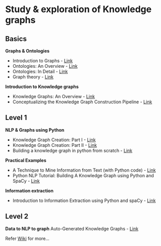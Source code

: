 # Study & exploration of Knowledge graphs

## Basics
**Graphs & Ontologies**
* Introduction to Graphs - [Link](https://medium.com/analytics-vidhya/introduction-to-graphs-44c4356212c7)
* Ontologies: An Overview - [Link](https://medium.com/analytics-vidhya/ontologies-an-overview-b23ccc7e976)
* Ontologies: In Detail - [Link](https://medium.com/analytics-vidhya/ontologies-in-detail-2916f9226133)
* Graph theory - [Link](https://www.wikiwand.com/en/Graph_theory)

**Introduction to Knowledge graphs**
* Knowledge Graphs: An Overview - [Link](https://medium.com/analytics-vidhya/knowledge-graphs-an-overview-2d0d250dd3b9)
* Conceptualizing the Knowledge Graph Construction Pipeline - [Link](https://towardsdatascience.com/conceptualizing-the-knowledge-graph-construction-pipeline-33edb25ab831)

## Level 1
**NLP & Graphs using Python**
* Knowledge Graph Creation: Part I - [Link](https://medium.com/analytics-vidhya/knowledge-graph-creation-part-i-27c7c13c2560)
* Knowledge Graph Creation: Part II - [Link](https://medium.com/analytics-vidhya/knowledge-graph-creation-part-ii-675fa480773a)
* Building a knowledge graph in python from scratch - [Link](https://medium.com/@rabinpoudyal1995/building-a-knowledge-graph-in-python-from-scratch-6347199e060f)

**Practical Examples**
* A Technique to Mine Information from Text (with Python code) - [Link](https://www.analyticsvidhya.com/blog/2019/10/how-to-build-knowledge-graph-text-using-spacy/)
* Python NLP Tutorial: Building A Knowledge Graph using Python and SpaCy - [Link](https://programmerbackpack.com/python-nlp-tutorial-information-extraction-and-knowledge-graphs/)

**Information extraction**
* Introduction to Information Extraction using Python and spaCy - [Link](https://www.analyticsvidhya.com/blog/2019/09/introduction-information-extraction-python-spacy/?utm_source=blog&utm_medium=how-to-build-knowledge-graph-text-using-spacy)

## Level 2
**Data to NLP to graph**
Auto-Generated Knowledge Graphs - [Link](https://towardsdatascience.com/auto-generated-knowledge-graphs-92ca99a81121)


Refer [Wiki](https://github.com/HariprasadManimozhi/study-on-knowledge-graphs/wiki) for more...
